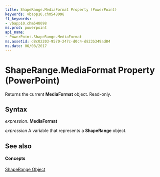 ```yaml
---
title: ShapeRange.MediaFormat Property (PowerPoint)
keywords: vbapp10.chm548098
f1_keywords:
- vbapp10.chm548098
ms.prod: powerpoint
api_name:
- PowerPoint.ShapeRange.MediaFormat
ms.assetid: d8c02203-9570-247c-d0c4-d823b349ad84
ms.date: 06/08/2017
---
```



# ShapeRange.MediaFormat Property (PowerPoint)

Returns the current  **MediaFormat** object. Read-only.


## Syntax

 _expression_. **MediaFormat**

 _expression_ A variable that represents a **ShapeRange** object.


## See also


#### Concepts


[ShapeRange Object](PowerPoint.ShapeRange.md)


